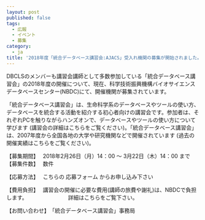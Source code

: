 ```yaml
---
layout: post
published: false
tags:
  - 広報
  - イベント
  - 募集
category:
  - ja
title: '2018年度「統合データベース講習会:AJACS」受入れ機関の募集が開始されました。'
---
```

DBCLSのメンバーも講習会講師として多数参加している「統合データベース講習会」の2018年度の開催について、現在、科学技術振興機構バイオサイエンスデータベースセンター(NBDC)にて、開催機関が募集されています。

 

「統合データベース講習会」は、生命科学系のデータベースやツールの使い方、データベースを統合する活動を紹介する初心者向けの講習会です。参加者は、それぞれPCを触りながらハンズオンで、データベースやツールの使い方について学びます (講習会の詳細はこちらをご覧ください)。「統合データベース講習会」は、2007年度から全国各地の大学や研究機関などで開催されています (過去の開催実績はこちらをご覧ください)。

 

【募集期間】　 2018年2月26日（月）14：00 ～ 3月22日（木）14：00 まで
【募集件数】　 数件

【応募方法】　 こちらの 応募フォーム からお申し込み下さい

【費用負担】　 講習会の開催に必要な費用(講師の旅費や謝礼)は、NBDCで負担します。
　　　　　　　 詳細はこちらをご覧下さい。

【お問い合わせ】　「統合データベース講習会」事務局
